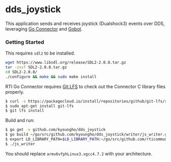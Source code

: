 # dds_joystick
This application sends and receives joystick (Dualshock3) events over DDS, leveraging [Go Connector](https://github.com/rticommunity/rticonnextdds-connector-go) and [Gobot](https://github.com/hybridgroup/gobot). 

### Getting Started
This requires `sdl2` to be installed. 
```bash
wget https://www.libsdl.org/release/SDL2-2.0.8.tar.gz
tar -zxvf SDL2-2.0.8.tar.gz
cd SDL2-2.0.8/
./configure && make && sudo make install
```

RTI Go Connector requires [Git LFS](https://github.com/git-lfs/git-lfs/wiki/Installation) to check out the Connector C library files properly. 
```bash
$ curl -s https://packagecloud.io/install/repositories/github/git-lfs/script.deb.sh | sudo bash
$ sudo apt-get install git-lfs
$ git lfs install
```

Build and run:
```bash
$ go get -v github.com/kyoungho/dds_joystick
$ go build ~/go/src/github.com/kyoungho/dds_joystick/writer/js_writer.go
$ export LD_LIBRARY_PATH=$LD_LIBRARY_PATH:~/go/src/github.com/rticommunity/rticonnextdds-connector-go/rticonnextdds-connector/lib/armv6vfphLinux3.xgcc4.7.2
$ ./js_writer
```

You should replace `armv6vfphLinux3.xgcc4.7.2` with your architecture. 


